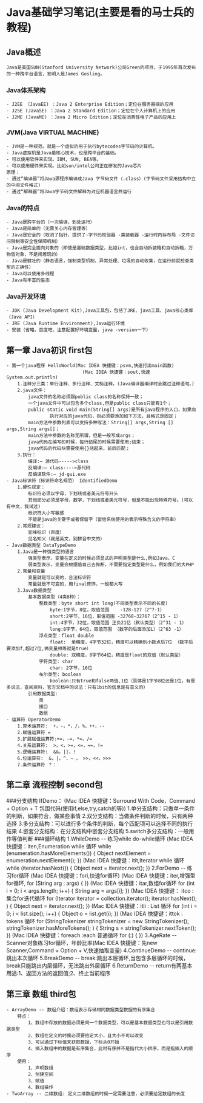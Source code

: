 # Java基础学习笔记(主要是看的马士兵的教程)
## Java概述
    Java是美国SUN(Stanford University Network)公司Green的项目，于1995年首次发布的一种跨平台语言，发明人是James Gosling。
### Java体系架构
    - J2EE （JavaEE) ：Java 2 Enterprise Edition；定位在服务器端的应用
    - J2SE (JavaSE) ：Java 2 Standard Edition；定位在个人计算机上的应用
    - J2ME (JavaME) ：Java 2 Micro Edition；定位在消费性电子产品的应用上
### JVM(Java VIRTUAL MACHINE)
    - JVM是一种规范。就是一个虚拟的用于执行bytecodes字节码的计算机。
    - Java虚拟机是Java最核心技术，也是跨平台的基础。
    - 可以使用软件来实现。IBM, SUN, BEA等。
    - 可以使用硬件来实现。比如sun/intel公司正在研发的Java芯片
    原理：
    - 通过“编译器”将Java源程序编译成Java 字节码文件（.class）(字节码文件采用结构中立的中间文件格式)
    - 通过“解释器”将Java字节码文件解释为对应机器语言并运行
### Java的特点
    - Java是跨平台的（一次编译，到处运行）
    - Java是简单的（无需关心内存管理等）
    - Java是安全的（取消了指针，提供了-字节码校验器 -类装载器 -运行时内存布局 -文件访问限制等安全性保障机制）
    - Java是完全面向对象的（即使是基础数据类型，比如int，也会自动拆装箱和自动拆箱，万物皆对象，不是闹着玩的）
    - Java是健壮的（静态语言，强制类型机制、异常处理、垃圾的自动收集，在运行前就检查类型的正确性）
    - Java可以使用多线程
    - Java有丰富的生态
### Java开发环境
    - JDK (Java Development Kit),Java工具包，包括了JRE、java工具、java核心类库（Java API）
    - JRE (Java Runtime Environment),Java运行环境
    - 安装（省略，百度吧，注意配置好环境变量，java -version一下）
## 第一章 Java初识 first包
    - 第一个java程序 HelloWorld(Mac IDEA 快捷键：psvm,快速打出main函数)
                                (Mac IDEA 快捷键：sout,快速System.out.println)
        1.注释分三类：单行注释、多行注释、文档注释。(Java编译器编译时会跳过注释语句。)            
        2.java文件：
            java文件的名称必须跟public class的名称保持一致；
            一个java文件中可以包含多个class,但是public class只能有1个；
            public static void main(String[] args)是所有java程序的入口，如果向
            		执行对应的java代码，则必须要添加如下方法，且格式是固定；
            main方法中参数列表可以支持多种写法：String[] args,String [] args,String args[]；
            main方法中参数的名称无所谓，但是一般写成args；
            java代码在编写的时候，每行结尾的时候需要使用;结束；
            java代码的代码块需要使用{}括起来，前后匹配；
        3.执行：
            编译:– 源代码----->class
            反编译:– class---->源代码
            反编译软件:– jd-gui.exe
    - Java标识符（标识符命名规范） IdentifiedDemo
        1.硬性规定：
            标识符必须以字母，下划线或者美元符号开头
            其他部分必须是字母，数字，下划线或者美元符号，但是不能出现特殊符号。(可以有中文，我试过)
            标识符大小写敏感
            不能是java的关键字或者保留字（留给系统使用的表示特殊含义的字符串）
        2.常规建议：
            驼峰标识（百度）
            见名知义（就是英文，别拼音中文的）
    - Java数据类型 DataTypeDemo
        1.Java是一种强类型的语言
            强类型表示，变量在定义的时候必须显式的声明类型是什么,例如Java，C
            弱类型表示，变量会根据值自己去推断，不需要指定类型是什么，例如我们的大PHP
        2.常量和变量
            变量就是可以变的，合法标识符
            常量就是不可变的，用final修饰，一般都大写
        3.Java数据类型
            基本数据类型（4类8种）：
                整数类型：byte short int long(不同类型表示不同的长度)
                    byte:1字节，8位，取值范围	-128-127（2^7-1）
                    short:2字节，16位，取值范围 -32768-32767（2^15 - 1）
                    int:4字节，32位，取值范围 正负21亿（默认类型）（2^31 - 1）
                    long:8字节，64位，取值范围 （数字的后面添加L）（2^63 -1）
                浮点类型：float double
                    float:	单精度，4字节32位，精度可以精确到小数点后7位 （数字后要添加f,超过7位,俩变量相等就是true）
                    double:	双精度，8字节64位，精度是float的双倍（默认类型）
                字符类型: char
                    char: 2字节，16位
                布尔类型: boolean
                    boolean:只有true和false两值,1位（具体是1字节8位还是1位，有很多说法，查阅资料，官方文档中的说法：只有1bit的信息是有意义的）
            引用数据类型:
                类
                接口
                数组
    - 运算符 OperatorDemo
        1.算术运算符:  +，-，*，/，%，++，--
        2.赋值运算符 =
        3.扩展赋值运算符:+=，-=，*=，/= 
        4.关系运算符:  >，<，>=，<=，==，!=
        5.逻辑运算符:  &&，||，!
        6.位运算符:  &，|，^，~ ， >>，<<，>>> 
        7.条件运算符 ？： 
## 第二章 流程控制 second包
###分支结构 IfDemo：
    (Mac IDEA 快捷键：Surround With Code，Command + Option + T 包围代码(使用if,else,try,catch的等))
    1.单分支结构：只做单一条件的判断，如果符合，做某些事情
    2.双分支结构：当做条件判断的时候，只有两种选择
    3.多分支结构：可以进行多个条件的判断，每个匹配项可以选择不同的执行结果
    4.嵌套分支结构：在分支结构中嵌套分支结构
    5.switch多分支结构：一般用作等值判断
###循环结构
    1.WhileDemo -- 练习while do-while循环
        (Mac IDEA 快捷键：iten,Enumeration while 循环 while (enumeration.hasMoreElements()) {
                                    Object nextElement =  enumeration.nextElement();
                                })
        (Mac IDEA 快捷键：itit,Iterator while 循环 while (iterator.hasNext()) {
                                         Object next =  iterator.next();
                                     })
    2.ForDemo -- 练习for循环
        (Mac IDEA 快捷键：fori,快速for循环)
        (Mac IDEA 快捷键：iter,增强型for循环, for (String arg : args) {
                            })
        (Mac IDEA 快捷键：itar,数组for循环 for (int i = 0; i < args.length; i++) {
                               String arg = args[i];
                            })
        (Mac IDEA 快捷键： itco :集合for迭代循环 for (Iterator iterator = collection.iterator(); iterator.hasNext(); ) {
                                        Object next =  iterator.next();
                           })
        (Mac IDEA 快捷键：itli : List 循环 for (int i = 0; i < list.size(); i++) {
                                        Object o =  list.get(i);
                                        })
        (Mac IDEA 快捷键：ittok : tokens 循环  for (StringTokenizer stringTokenizer = new StringTokenizer(); stringTokenizer.hasMoreTokens(); ) {
                                            String s = stringTokenizer.nextToken();
                                        })
        (Mac IDEA 快捷键：foreach :each 普通循环 for (:) {
                                         })
    3.AgeRate -- Scanner对象练习for循环，年龄比率(Mac IDEA 快捷键：先new Scanner,Command + Option + V,快速抽取变量)
    4.ContinueDemo -- continue:跳出本次循环
    5.BreakDemo -- break:跳出本层循环,当包含多层循环的时候，break只能跳出内层循环，无法跳出外层循环
    6.ReturnDemo -- return有两基本用途:1、返回方法的返回值;2、终止当前程序
## 第三章 数组 third包
    - ArrayDemo -- 数组介绍：数组表示存储相同数据类型数据的有序集合
        特点：
            1、数组中存放的数据必须是同一个数据类型，可以是基本数据类型也可以是引用数据类型
            2、数组在定义的时候必须要给定大小，且大小不可以改变
            3、可以通过下标值来获取数据，下标从0开始
            4、插入数组中的数据是有序集合，此时有序并不是指代大小排序，而是指插入的顺序
        使用：
            1、声明数组
            2、创建空间
            3、赋值
            4、数组操作
    - TwoArray -- 二维数组: 定义二维数组的时候一定需要注意，必须要给定数组的长度
        
    
                    
        
    